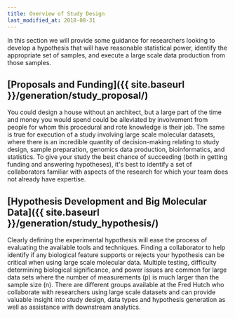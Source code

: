 ```yaml
---
title: Overview of Study Design
last_modified_at: 2018-08-31
---
```

In this section we will provide some guidance for researchers looking to develop a hypothesis that will have reasonable statistical power, identify the appropriate set of samples, and execute a large scale data production from those samples.  

## [Proposals and Funding]({{ site.baseurl }}/generation/study_proposal/)
You could design a house without an architect, but a large part of the time and money you would spend could be alleviated by involvement from people for whom this procedural and rote knowledge is their job.  The same is true for execution of a study involving large scale molecular datasets, where there is an incredible quantity of decision-making relating to study design, sample preparation, genomics data production, bioinformatics, and statistics. To give your study the best chance of succeeding (both in getting funding and answering hypotheses), it's best to identify a set of collaborators familiar with aspects of the research for which your team does not already have expertise.  

## [Hypothesis Development and Big Molecular Data]({{ site.baseurl }}/generation/study_hypothesis/)
Clearly defining the experimental hypothesis will ease the process of evaluating the available tools and techniques.  Finding a collaborator to help identify if any biological feature supports or rejects your hypothesis can be critical when using large scale molecular data.  Multiple testing, difficulty determining biological significance, and power issues are common for large data sets where the number of measurements (p) is much larger than the sample size (n). There are different groups available at the Fred Hutch who collaborate with researchers using large scale datasets and can provide valuable insight into study design, data types and hypothesis generation as well as assistance with downstream analytics.  


